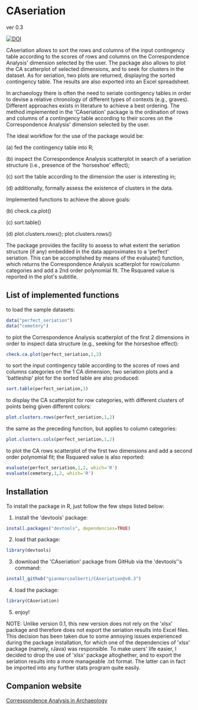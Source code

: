 # CAseriation
ver 0.3

[![DOI](https://zenodo.org/badge/107096361.svg)](https://zenodo.org/badge/latestdoi/107096361)

CAseriation allows to sort the rows and columns of the input contingency table according to the scores of rows and columns on the Correspondence Analysis' dimension selected by the user. The package also allows to plot the CA scatterplot of selected dimensions, and to seek for clusters in the dataset. As for seriation, two plots are returned, displaying the sorted contingency table. The results are also exported into an Excel spreadsheet.

In archaeology there is often the need to seriate contingency tables in order to devise a relative chronology of different types of contexts (e.g., graves). Different approaches exists in literature to achieve a best ordering. The method implemented in the 'CAseriation' package is the ordination of rows and columns of a contingency table according to their scores on the Correspondence Analysis' dimension selected by the user.

The ideal workflow for the use of the package would be:

(a) fed the contingency table into R;

(b) inspect the Correspondence Analysis scatterplot in search of a seriation structure (i.e., presence of the 'horseshoe' effect);

(c) sort the table according to the dimension the user is interesting in;

(d) additionally, formally assess the existence of clusters in the data.

Implemented functions to achieve the above goals:

(b) check.ca.plot()

(c) sort.table()

(d) plot.clusters.rows(); plot.clusters.rows()

The package provides the facility to assess to what extent the seriation structure (if any) embedded in the data approximates to a 'perfect' seriation. This can be accomplished by means of the evaluate() function, which returns the Correspondence Analysis scatterplot for row/column categories and add a 2nd order polynomial fit. The Rsquared value is reported in the plot's subtitle.


## List of implemented functions
to load the sample datasets:
```r
data("perfect_seriation")
data("cemetery")
```

to plot the Correspondence Analysis scatterplot of the first 2 dimensions in order to inspect data structure (e.g., seeking for the horseshoe effect):
```r
check.ca.plot(perfect_seriation,1,2) 
```

to sort the input contingency table according to the scores of rows and columns categories on the 1 CA dimension; two seriation plots and a 'battleship' plot for the sorted table are also produced:
```r
sort.table(perfect_seriation,1)
```

to display the CA scatterplot for row categories, with different clusters of points being given different colors:
```r
plot.clusters.rows(perfect_seriation,1,2) 
```

the same as the preceding function, but applies to column categories:
```r
plot.clusters.cols(perfect_seriation,1,2) 
```

to plot the CA rows scatterplot of the first two dimensions and add a second order polynomial fit; the Rsquared value is also reported:
```r
evaluate(perfect_seriation,1,2, which='R') 
evaluate(cemetery,1,2, which='R')
```


## Installation
To install the package  in R, just follow the few steps listed below:

1) install the 'devtools' package:  
```r
install.packages("devtools", dependencies=TRUE)
```
2) load that package: 
```r
library(devtools)
```
3) download the 'CAseriation' package from GitHub via the 'devtools''s command: 
```r
install_github("gianmarcoalberti/CAseriation@v0.3")
```
4) load the package: 
```r
library(CAseriation)
```
5) enjoy!

NOTE:
Unlike version 0.1, this new version does not rely on the 'xlsx' package and therefore does not export the seriation results into Excel files. This decision has been taken due to some annoying issues experienced during the package installation, for which one of the dependencies of 'xlsx' package (namely, rJava) was responsible. To make users' life easier, I decided to drop the use of 'xlsx' package altoghether, and to export the seriation results into a more manageable .txt format. The latter can in fact be imported into any further stats program quite easily.

## Companion website
[Correspondence Analysis in Archaeology](http://cainarchaeology.weebly.com)
